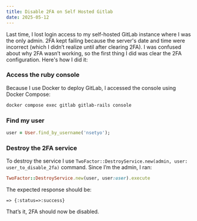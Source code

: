 ```yaml
---
title: Disable 2FA on Self Hosted Gitlab
date: 2025-05-12
---
```


Last time, I lost login access to my self-hosted GitLab instance where I was the
only admin. 2FA kept failing because the server's date and time were incorrect
(which I didn’t realize until after clearing 2FA). I was confused about why 2FA
wasn’t working, so the first thing I did was clear the 2FA configuration. Here's
how I did it:

### Access the ruby console

Because I use Docker to deploy GitLab, I accessed the console using Docker
Compose:

```bash
docker compose exec gitlab gitlab-rails console
```

### Find my user

```ruby
user = User.find_by_username('nsetyo');
```

### Destroy the 2FA service

To destroy the service I use
`TwoFactor::DestroyService.new(admin, user: user_to_disable_2fa)` command. Since
I’m the admin, I ran:

```ruby
TwoFactor::DestroyService.new(user, user:user).execute
```

The expected response should be:

```
=> {:status=>:success}
```

That’s it, 2FA should now be disabled.
